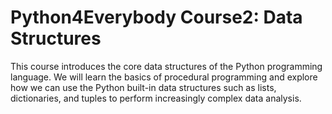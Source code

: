 # Python4Everybody Course2: Data Structures

This course introduces the core data structures of the Python programming language. We will learn the basics of procedural programming and explore how we can use the Python built-in data structures such as lists, dictionaries, and tuples to perform increasingly complex data analysis.
